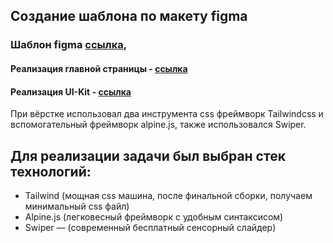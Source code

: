 ## Создание шаблона по макету figma

### Шаблон figma [ссылка]( https://vk.cc/clg1QO), 

#### Реализация главной страницы - [ссылка]( http://u1928479.isp.regruhosting.ru/crait/)

#### Реализация UI-Kit - [ссылка]( http://u1928479.isp.regruhosting.ru/crait/ui.html)

При вёрстке использовал два инструмента css фреймворк Tailwindcss и вспомогательный фреймворк alpine.js, также использовался Swiper.

## Для реализации задачи был выбран стек технологий:
 * Tailwind (мощная css машина, после финальной сборки, получаем минимальный css файл)
 * Alpine.js (легковесный фреймворк с удобным синтаксисом)
 * Swiper — (современный бесплатный сенсорный слайдер)